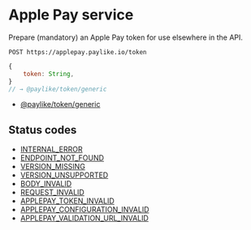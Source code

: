 # Apple Pay service

Prepare (mandatory) an Apple Pay token for use elsewhere in the API.

```shell
POST https://applepay.paylike.io/token
```

```javascript
{
    token: String,
}
// → @paylike/token/generic
```

- [@paylike/token/generic](https://github.com/paylike/schemas/blob/master/schemas.md#payliketokengeneric)

## Status codes

- [INTERNAL_ERROR](./status-codes.md#internal_error)
- [ENDPOINT_NOT_FOUND](./status-codes.md#endpoint_not_found)
- [VERSION_MISSING](./status-codes.md#version_missing)
- [VERSION_UNSUPPORTED](./status-codes.md#version_unsupported)
- [BODY_INVALID](./status-codes.md#body_invalid)
- [REQUEST_INVALID](./status-codes.md#body_invalid)
- [APPLEPAY_TOKEN_INVALID](./status-codes.md#applepay_token_invalid)
- [APPLEPAY_CONFIGURATION_INVALID](./status-codes.md#applepay_configuration_invalid)
- [APPLEPAY_VALIDATION_URL_INVALID](./status-codes.md#applepay_validation_url_invalid)
